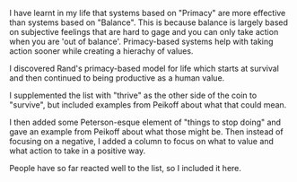 I have learnt in my life that systems based on "Primacy" are more effective than systems based on "Balance". This is because balance is largely based on subjective feelings that are hard to gage and you can only take action when you are 'out of balance'. Primacy-based systems help with taking action sooner while creating a hierachy of values.

I discovered Rand's primacy-based model for life which starts at survival and then continued to being productive as a human value.

I supplemented the list with "thrive" as the other side of the coin to "survive", but included examples from Peikoff about what that could mean.

I then added some Peterson-esque element of "things to stop doing" and gave an example from Peikoff about what those might be. Then instead of focusing on a negative, I added a column to focus on what to value and what action to take in a positive way.

People have so far reacted well to the list, so I included it here.
